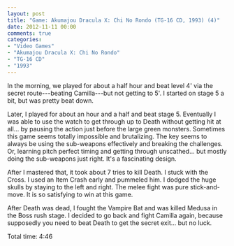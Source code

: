 ```yaml
---
layout: post
title: "Game: Akumajou Dracula X: Chi No Rondo (TG-16 CD, 1993) (4)"
date: 2012-11-11 00:00
comments: true
categories:
- "Video Games"
- "Akumajou Dracula X: Chi No Rondo"
- "TG-16 CD"
- "1993"
---
```


In the morning, we played for about a half hour and beat level 4'
via the secret route---beating Camilla---but not getting to 5'. I
started on stage 5 a bit, but was pretty beat down.

Later, I played for about an hour and a half and beat
stage 5. Eventually I was able to use the watch to get through up
to Death without getting hit at all... by pausing the action just
before the large green monsters. Sometimes this game seems totally
impossible and brutalizing. The key seems to always be using the
sub-weapons effectively and breaking the challenges. Or, learning
pitch perfect timing and getting through unscathed... but mostly
doing the sub-weapons just right. It's a fascinating design.

After I mastered that, it took about 7 tries to kill Death. I
stuck with the Cross. I used an Item Crash early and pummeled
him. I dodged the huge skulls by staying to the left and
right. The melee fight was pure stick-and-move. It is so
satisfying to win at this game.

After Death was dead, I fought the Vampire Bat and was killed
Medusa in the Boss rush stage. I decided to go back and fight
Camilla again, because supposedly you need to beat Death to get
the secret exit... but no luck.

Total time: 4:46

